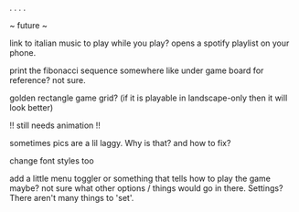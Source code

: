.
.
.
.

~ future ~

link to italian music to play while you play? opens a spotify playlist on your phone.

print the fibonacci sequence somewhere like under game board for reference? not sure.

golden rectangle game grid? (if it is playable in landscape-only then it will look better)

!! still needs animation !!

sometimes pics are a lil laggy. Why is that? and how to fix?

change font styles too

add a little menu toggler or something that tells how to play the game maybe? not sure what other options / things would go in there. Settings? There aren't many things to 'set'.

